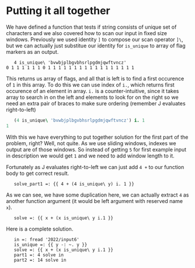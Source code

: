 # Putting it all together

We have defined a function that tests if string consists of unique set of characters and we also covered how to scan our input in fixed size windows. Previously we used identity `]` to compose our scan operator `]\`, but we can actually just substitue our identity for `is_unique` to array of flag markers as an output.

```
   4 is_unique\ 'bvwbjplbgvbhsrlpgdmjqwftvncz'
0 1 1 1 1 1 1 0 1 1 1 1 1 1 1 1 1 1 1 1 1 1 1 1 1
```

This returns us array of flags, and all that is left is to find a first occurence of `1` in this array. To do this we can use index of `i.`, which returns first occurence of an element in array.
`i.` is a counter-intuitive, since it takes array to search in on the left and elements to look for on the right so we need an extra pair of braces to make sure ordering (remember J evaluates right-to-left)

```j
   (4 is_unique\ 'bvwbjplbgvbhsrlpgdmjqwftvncz') i. 1
1
```

With this we have everything to put together solution for the first part of the problem, right? Well, not quite. As we use sliding windows, indexes we output are of those windows. So instead of getting `5` for first example input in description we would get `1` and we need to add window length to it.

Fortunately as J evaluates right-to-left we can just add `4 +` to our function body to get correct result.

```
   solve_part1 =: {{ 4 + (4 is_unique\ y) i. 1 }}
```

As we can see, we have some duplication here, we can actually extract `4` as another function argument (it would be left argument with reserved name `x`).

```
   solve =: {{ x + (x is_unique\ y i.1 }}
```

Here is a complete solution.

```
   in =: fread '2022/input6'
   is_unique =: {{ y -: ~. y }}
   solve =: {{ x + (x is_unique\ y i.1 }}
   part1 =: 4 solve in
   part2 =: 14 solve in
```

